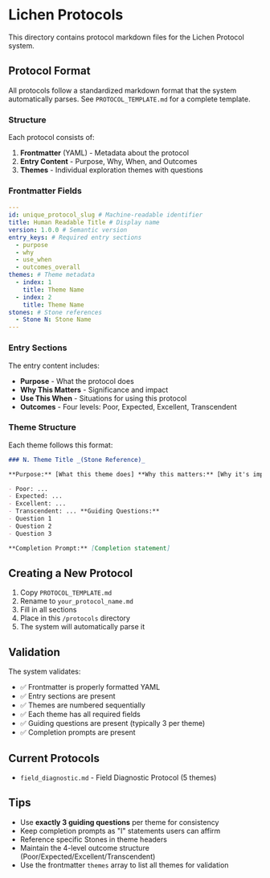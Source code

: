# Lichen Protocols

This directory contains protocol markdown files for the Lichen Protocol system.

## Protocol Format

All protocols follow a standardized markdown format that the system automatically parses. See
`PROTOCOL_TEMPLATE.md` for a complete template.

### Structure

Each protocol consists of:

1. **Frontmatter** (YAML) - Metadata about the protocol
2. **Entry Content** - Purpose, Why, When, and Outcomes
3. **Themes** - Individual exploration themes with questions

### Frontmatter Fields

```yaml
---
id: unique_protocol_slug # Machine-readable identifier
title: Human Readable Title # Display name
version: 1.0.0 # Semantic version
entry_keys: # Required entry sections
  - purpose
  - why
  - use_when
  - outcomes_overall
themes: # Theme metadata
  - index: 1
    title: Theme Name
  - index: 2
    title: Theme Name
stones: # Stone references
  - Stone N: Stone Name
---
```

### Entry Sections

The entry content includes:

- **Purpose** - What the protocol does
- **Why This Matters** - Significance and impact
- **Use This When** - Situations for using this protocol
- **Outcomes** - Four levels: Poor, Expected, Excellent, Transcendent

### Theme Structure

Each theme follows this format:

```markdown
### N. Theme Title _(Stone Reference)_

**Purpose:** [What this theme does] **Why this matters:** [Why it's important] **Outcomes:**

- Poor: ...
- Expected: ...
- Excellent: ...
- Transcendent: ... **Guiding Questions:**
- Question 1
- Question 2
- Question 3

**Completion Prompt:** [Completion statement]
```

## Creating a New Protocol

1. Copy `PROTOCOL_TEMPLATE.md`
2. Rename to `your_protocol_name.md`
3. Fill in all sections
4. Place in this `/protocols` directory
5. The system will automatically parse it

## Validation

The system validates:

- ✅ Frontmatter is properly formatted YAML
- ✅ Entry sections are present
- ✅ Themes are numbered sequentially
- ✅ Each theme has all required fields
- ✅ Guiding questions are present (typically 3 per theme)
- ✅ Completion prompts are present

## Current Protocols

- `field_diagnostic.md` - Field Diagnostic Protocol (5 themes)

## Tips

- Use **exactly 3 guiding questions** per theme for consistency
- Keep completion prompts as "I" statements users can affirm
- Reference specific Stones in theme headers
- Maintain the 4-level outcome structure (Poor/Expected/Excellent/Transcendent)
- Use the frontmatter `themes` array to list all themes for validation
